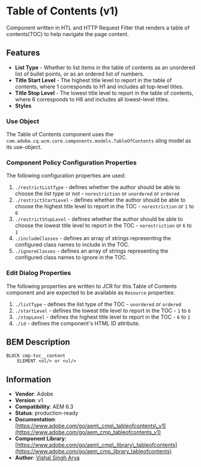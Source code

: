 <!--
Copyright 2022 Adobe

Licensed under the Apache License, Version 2.0 (the "License");
you may not use this file except in compliance with the License.
You may obtain a copy of the License at

    http://www.apache.org/licenses/LICENSE-2.0

Unless required by applicable law or agreed to in writing, software
distributed under the License is distributed on an "AS IS" BASIS,
WITHOUT WARRANTIES OR CONDITIONS OF ANY KIND, either express or implied.
See the License for the specific language governing permissions and
limitations under the License.
-->
Table of Contents (v1)
====
Component written in HTL and HTTP Request Filter that renders a table of contents(TOC) to help navigate the page content.

## Features
* **List Type** - Whether to list items in the table of contents as an unordered list of bullet points, or as an ordered list of numbers.
* **Title Start Level** - The highest title level to report in the table of contents, where 1 corresponds to H1 and includes all top-level titles.
* **Title Stop Level** - The lowest title level to report in the table of contents, where 6 corresponds to H6 and includes all lowest-level titles.
* **Styles**

### Use Object
The Table of Contents component uses the `com.adobe.cq.wcm.core.components.models.TableOfContents` sling model as its use-object.

### Component Policy Configuration Properties
The following configuration properties are used:

1. `./restrictListType` - defines whether the author should be able to choose the list type or not - `norestriction` or `unordered` or `ordered`
2. `./restrictStartLevel` - defines whether the author should be able to choose the highest title level to report in the TOC - `norestriction` or `1` to `6`
3. `./restrictStopLevel` - defines whether the author should be able to choose the lowest title level to report in the TOC - `norestriction` or `6` to `1`
4. `./includeClasses` - defines an array of strings representing the configured class names to include in the TOC.
5. `./ignoreClasses` - defines an array of strings representing the configured class names to ignore in the TOC.

### Edit Dialog Properties
The following properties are written to JCR for this Table of Contents component and are expected to be available as `Resource` properties:

1. `./listType` - defines the list type of the TOC - `unordered` or `ordered`
2. `./startLevel` - defines the lowest title level to report in the TOC - `1` to `6`
3. `./stopLevel` - defines the highest title level to report in the TOC - `6` to `1`
4. `./id` - defines the component's HTML ID attribute.

## BEM Description
```
BLOCK cmp-toc__content
    ELEMENT <ol/> or <ul/>
```

## Information
* **Vendor**: Adobe
* **Version**: v1
* **Compatibility**: AEM 6.3
* **Status**: production-ready
* **Documentation**: [https://www.adobe.com/go/aem\_cmp\_tableofcontents\_v1](https://www.adobe.com/go/aem_cmp_tableofcontents_v1)
* **Component Library**: [https://www.adobe.com/go/aem\_cmp\_library\_tableofcontents](https://www.adobe.com/go/aem_cmp_library_tableofcontents)
* **Author**: [Vishal Singh Arya](https://github.com/vsarya)
